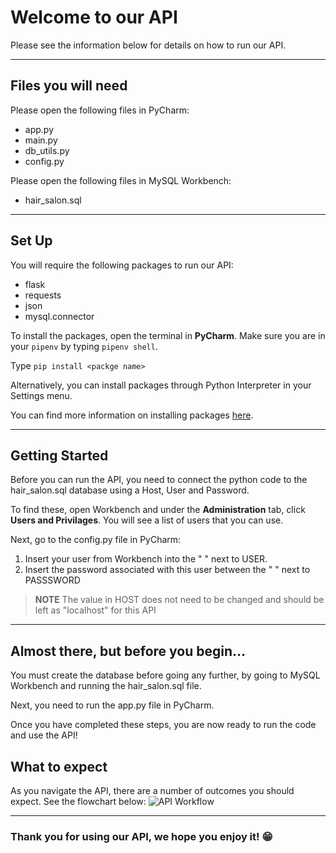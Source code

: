 # Welcome to our API

Please see the information below for details on how to run our API.

---

## Files you will need

Please open the following files in PyCharm:
- app.py
- main.py
- db_utils.py
- config.py

Please open the following files in MySQL Workbench:
- hair_salon.sql

---

## Set Up

You will require the following packages to run our API:
- flask
- requests
- json
- mysql.connector

To install the packages, open the terminal in **PyCharm**. 
Make sure you are in your `pipenv` by typing `pipenv shell`.

Type `pip install <packge name>`

Alternatively, you can install packages through Python Interpreter in your Settings menu.

You can find more information on installing packages [here](https://packaging.python.org/en/latest/tutorials/installing-packages/).

---

## Getting Started

Before you can run the API, you need to connect the python code to the hair_salon.sql database using a Host, User and Password. 

To find these, open Workbench and under the **Administration** tab, click **Users and Privilages**. You will see a list of users that you can use. 

Next, go to the config.py file in PyCharm:
1. Insert your user from Workbench into the " " next to USER.
2. Insert the password associated with this user between the " " next to PASSSWORD

> **NOTE** The value in HOST does not need to be changed and should be left as "localhost" for this API

---

## Almost there, but before you begin...

You must create the database before going any further, by going to MySQL Workbench and running the hair_salon.sql file.

Next, you need to run the app.py file in PyCharm.

Once you have completed these steps, you are now ready to run the code and use the API!

## What to expect
As you navigate the API, there are a number of outcomes you should expect. See the flowchart below:
![API Workflow](https://github.com/hvuvuzella/Group5-Software3/assets/145285143/ee6d784e-b531-46ca-a3bb-5457f9b380c5)

--- 
### Thank you for using our API, we hope you enjoy it! 😁